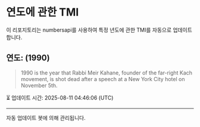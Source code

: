 
# 연도에 관한 TMI

이 리포지토리는 numbersapi를 사용하여 특정 년도에 관한 TMI를 자동으로 업데이트합니다.

## 연도: (1990)
> 1990 is the year that Rabbi Meir Kahane, founder of the far-right Kach movement, is shot dead after a speech at a New York City hotel on November 5th.

⏳ 업데이트 시간: 2025-08-11 04:46:06 (UTC)

---
자동 업데이트 봇에 의해 관리됩니다.
